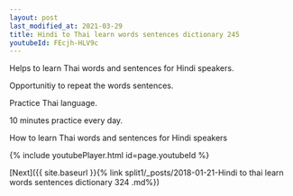 ```yaml
---
layout: post
last_modified_at: 2021-03-29
title: Hindi to Thai learn words sentences dictionary 245 
youtubeId: FEcjh-HLV9c
---
```

 
 
Helps to learn Thai words and sentences for Hindi speakers.

Opportunitiy to repeat the words sentences. 

Practice Thai language. 
 
10 minutes practice every day. 
 
How to learn Thai words and sentences for Hindi speakers 
 
{% include youtubePlayer.html id=page.youtubeId %}
 
 
[Next]({{ site.baseurl }}{% link  split1/_posts/2018-01-21-Hindi to thai learn words sentences dictionary 324 .md%})
 
